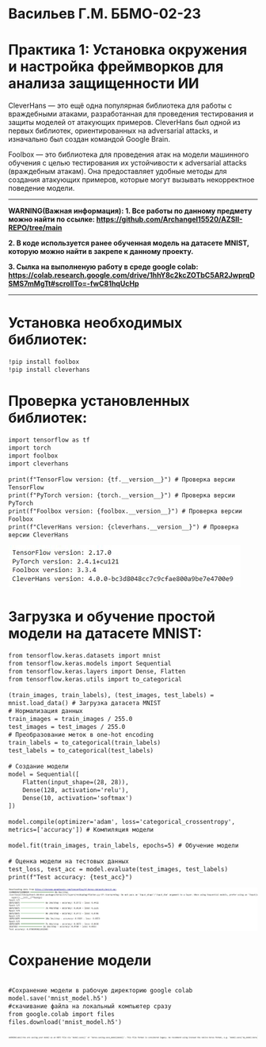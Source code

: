 # Васильев Г.М. ББМО-02-23

# Практика 1: Установка окружения и настройка фреймворков для анализа защищенности ИИ

CleverHans — это ещё одна популярная библиотека для работы с враждебными атаками, разработанная для проведения тестирования и защиты моделей от атакующих примеров. CleverHans был одной из первых библиотек, ориентированных на adversarial attacks, и изначально был создан командой Google Brain.

Foolbox — это библиотека для проведения атак на модели машинного обучения с целью тестирования их устойчивости к adversarial attacks (враждебным атакам). Она предоставляет удобные методы для создания атакующих примеров, которые могут вызывать некорректное поведение модели.
  
  ---

**WARNING(Важная информация): 1. Все работы по данному предмету можно найти по ссылке: https://github.com/Archangel15520/AZSII-REPO/tree/main**

**2. В коде используется ранее обученная модель на датасете MNIST, которую можно найти в закрепе к данному проекту.**

**3. Сылка на выполненую работу в среде google colab: https://colab.research.google.com/drive/1hhY8c2kcZOTbC5AR2JwprqDSMS7mMgTt#scrollTo=-fwC81hqUcHp** 

  ---


# Установка необходимых библиотек:

```
!pip install foolbox
!pip install cleverhans
```

# Проверка установленных библиотек:

```
import tensorflow as tf
import torch
import foolbox
import cleverhans

print(f"TensorFlow version: {tf.__version__}") # Проверка версии TensorFlow
print(f"PyTorch version: {torch.__version__}") # Проверка версии PyTorch
print(f"Foolbox version: {foolbox.__version__}") # Проверка версии Foolbox
print(f"CleverHans version: {cleverhans.__version__}") # Проверка версии CleverHans

```
![image](https://github.com/Archangel15520/azsii1/blob/main/screemshot/1.JPG)

# Загрузка и обучение простой модели на датасете MNIST:

```
from tensorflow.keras.datasets import mnist
from tensorflow.keras.models import Sequential
from tensorflow.keras.layers import Dense, Flatten
from tensorflow.keras.utils import to_categorical

(train_images, train_labels), (test_images, test_labels) = mnist.load_data() # Загрузка датасета MNIST
# Нормализация данных
train_images = train_images / 255.0
test_images = test_images / 255.0
# Преобразование меток в one-hot encoding
train_labels = to_categorical(train_labels)
test_labels = to_categorical(test_labels)

# Создание модели
model = Sequential([
    Flatten(input_shape=(28, 28)),
    Dense(128, activation='relu'),
    Dense(10, activation='softmax')
])

model.compile(optimizer='adam', loss='categorical_crossentropy', metrics=['accuracy']) # Компиляция модели

model.fit(train_images, train_labels, epochs=5) # Обучение модели

# Оценка модели на тестовых данных
test_loss, test_acc = model.evaluate(test_images, test_labels)
print(f"Test accuracy: {test_acc}")

```

![image](https://github.com/Archangel15520/azsii1/blob/main/screemshot/2.JPG)

# Сохранение модели

```

#Сохранение модели в рабочую директорию google colab
model.save('mnist_model.h5')
#скачивание файла на локальный компьютер сразу
from google.colab import files
files.download('mnist_model.h5')

```

![image](https://github.com/Archangel15520/azsii1/blob/main/screemshot/3.JPG)

